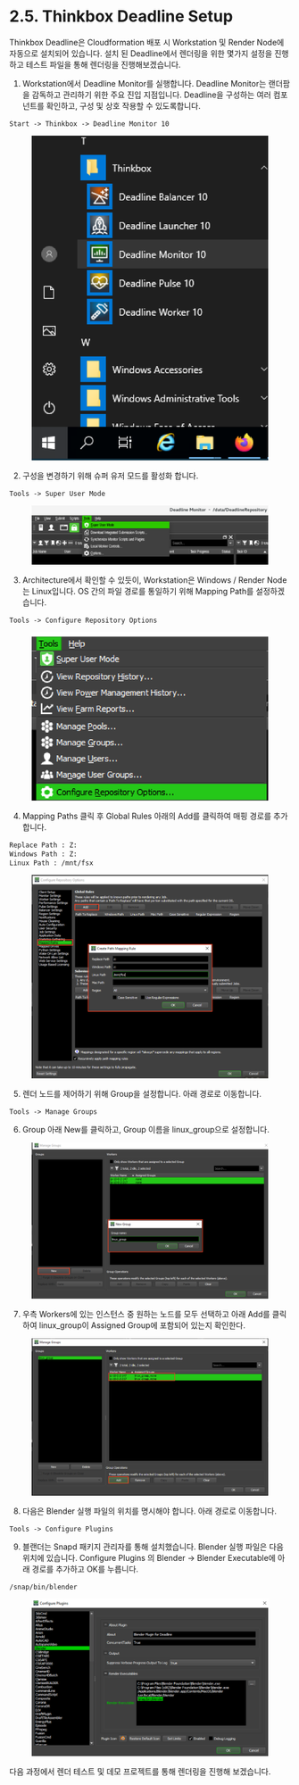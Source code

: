 # 2.5. Thinkbox Deadline Setup

Thinkbox Deadline은 Cloudformation 배포 시 Workstation 및 Render Node에 자동으로 설치되어 있습니다. 설치 된 Deadline에서 렌더링을 위한 몇가지 설정을 진행하고 테스트 파일을 통해 렌더링을 진행해보겠습니다.



1. Workstation에서 Deadline Monitor를 실행합니다. Deadline Monitor는 랜더팜을 감독하고 관리하기 위한 주요 진입 지점입니다. Deadline을 구성하는 여러 컴포넌트를 확인하고, 구성 및 상호 작용할 수 있도록합니다.&#x20;

```
Start -> Thinkbox -> Deadline Monitor 10
```

<figure><img src="../.gitbook/assets/image (17).png" alt=""><figcaption></figcaption></figure>

2. 구성을 변경하기 위해 슈퍼 유저 모드를 활성화 합니다.

```
Tools -> Super User Mode
```

<figure><img src="../.gitbook/assets/image (18).png" alt=""><figcaption></figcaption></figure>

3. Architecture에서 확인할 수 있듯이, Workstation은 Windows / Render Node는 Linux입니다. OS 간의 파일 경로를 통일하기 위해 Mapping Path를 설정하겠습니다.&#x20;

```
Tools -> Configure Repository Options
```

<figure><img src="../.gitbook/assets/image (19).png" alt=""><figcaption></figcaption></figure>

4. Mapping Paths 클릭 후 Global Rules 아래의 Add를 클릭하여 매핑 경로를 추가합니다.

```
Replace Path : Z:
Windows Path : Z:
Linux Path : /mnt/fsx
```

<figure><img src="../.gitbook/assets/image (20).png" alt=""><figcaption></figcaption></figure>

5. 렌더 노드를 제어하기 위해 Group을 설정합니다. 아래 경로로 이동합니다.

```
Tools -> Manage Groups
```

6. Group 아래 New를 클릭하고, Group 이름을 linux\_group으로 설정합니다.

<figure><img src="../.gitbook/assets/image (21).png" alt=""><figcaption></figcaption></figure>

7. 우측 Workers에 있는 인스턴스 중 원하는 노드를 모두 선택하고 아래 Add를 클릭하여 linux\_group이 Assigned Group에 포함되어 있는지 확인한다.

<figure><img src="../.gitbook/assets/image (22).png" alt=""><figcaption></figcaption></figure>

8. 다음은 Blender 실행 파일의 위치를 명시해야 합니다. 아래 경로로 이동합니다.

```
Tools -> Configure Plugins
```

9. 블랜더는 Snapd 패키지 관리자를 통해 설치했습니다. Blender 실행 파일은 다음 위치에 있습니다. Configure Plugins 의 Blender -> Blender Executable에 아래 경로를 추가하고 OK를 누릅니다.

```
/snap/bin/blender
```

<figure><img src="../.gitbook/assets/image.png" alt=""><figcaption></figcaption></figure>

다음 과정에서 렌더 테스트 및 데모 프로젝트를 통해 렌더링을 진행해 보겠습니다.
